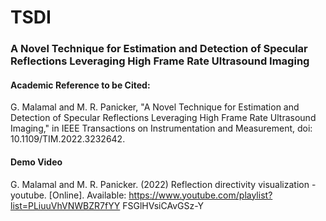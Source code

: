 # TSDI
### A Novel Technique for Estimation and Detection of Specular Reflections Leveraging High Frame Rate Ultrasound Imaging

#### **Academic Reference to be Cited:**
G. Malamal and M. R. Panicker, "A Novel Technique for Estimation and Detection of Specular Reflections Leveraging High Frame Rate Ultrasound Imaging," in IEEE Transactions on Instrumentation and Measurement, doi: 10.1109/TIM.2022.3232642.

#### Demo Video

G. Malamal and M. R. Panicker. (2022) Reflection directivity visualization - youtube. [Online]. Available: https://www.youtube.com/playlist?list=PLiuuVhVNWBZR7fYY FSGlHVsiCAvGSz-Y
